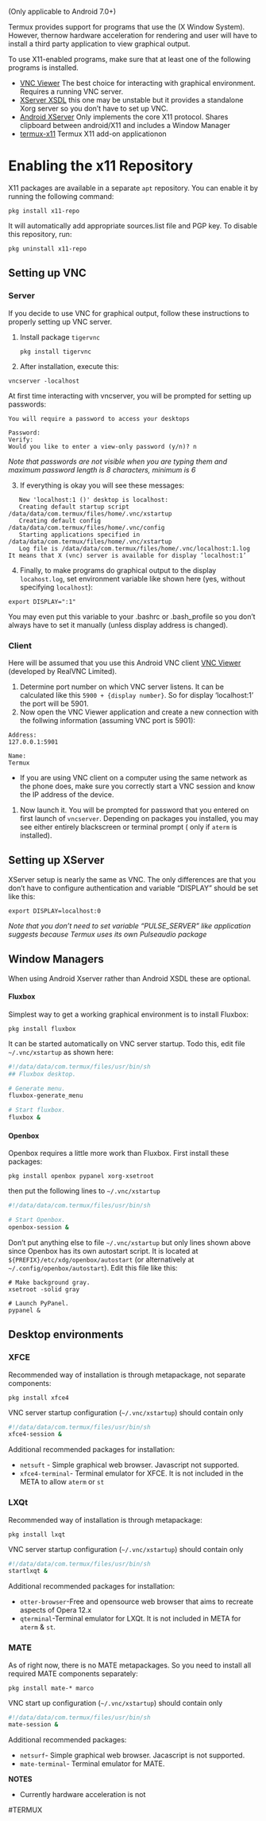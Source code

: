 (Only applicable to Android 7.0+)

Termux provides support for programs that use the (X Window System). However, thernow hardware acceleration for rendering and user will have to install a third party application to view graphical output. 

To use X11-enabled programs, make sure that at least one of the following programs is installed.

- [VNC Viewer](https://play.google.com/store/apps/details?id=com.realvnc.viewer.android) The best choice for interacting with graphical environment. Requires a running VNC server.
- [XServer XSDL](https://play.google.com/store/apps/details?id=x.org.server) this one may be unstable but it provides a standalone Xorg server so you don’t have to set up VNC.
- [Android XServer](https://github.com/nwrkbiz/android-xserver) Only implements the core X11 protocol. Shares clipboard between android/X11 and includes a Window Manager
- [termux-x11](https://github.com/nwrkbiz/android-xserver) Termux X11 add-on applicationon

# Enabling the x11 Repository

X11 packages are available in a separate `apt` repository. You can enable it by running the following command: 
```
pkg install x11-repo
```
It will automatically add appropriate sources.list file and PGP key. 
To disable this repository, run:
```
pkg uninstall x11-repo
```


## Setting up VNC

### Server
If you decide to use VNC for graphical output, follow these instructions to properly setting up VNC server. 

1. Install package `tigervnc`
   ```
   pkg install tigervnc
   ```
2. After installation, execute this:
```
vncserver -localhost
```

   At first time interacting with vncserver, you will be prompted for setting up passwords:
```
You will require a password to access your desktops

Password:
Verify:
Would you like to enter a view-only password (y/n)? n
```

*Note that passwords are not visible when you are typing them and maximum password length is 8 characters, minimum is 6*

3. If everything is okay you will see these messages:
```
   New 'localhost:1 ()' desktop is localhost:
   Creating default startup script /data/data/com.termux/files/home/.vnc/xstartup
   Creating default config /data/data/com.termux/files/home/.vnc/config
   Starting applications specified in /data/data/com.termux/files/home/.vnc/xstartup
   Log file is /data/data/com.termux/files/home/.vnc/localhost:1.log
It means that X (vnc) server is available for display ‘localhost:1’
```

4. Finally, to make programs do graphical output to the display `locahost.log`, set environment variable like shown here (yes, without specifying `localhost`):
```
export DISPLAY=":1"
```
You may even put this variable to your .bashrc or .bash_profile so you don’t always have to set it manually (unless display address is changed).

### Client
Here will be assumed that you use this Android VNC client [VNC Viewer](https://play.google.com/store/apps/details?id=com.realvnc.viewer.android)  (developed by RealVNC Limited).

1. Determine port number on which VNC server listens. It can be calculated like this  `5900 + {display number}`. So for display ‘localhost:1’ the port will be 5901.
2. Now open the VNC Viewer application and create a new connection with the follwing information (assuming VNC port is 5901):
```
Address: 
127.0.0.1:5901 

Name:
Termux
```
- If you are using VNC client on a computer using the same network as the phone does, make sure you correctly start a VNC session and know the IP address of the device.
1. Now launch it. You will be prompted for password that you entered on first launch of `vncserver`. Depending on packages you installed, you may see either entirely blackscreen or terminal prompt ( only if `aterm` is installed).

## Setting up XServer
XServer setup is nearly the same as VNC. The only differences are that you don’t have to configure authentication and variable “DISPLAY” should be set like this:
```
export DISPLAY=localhost:0
```
*Note that you don’t need to set variable “PULSE_SERVER” like application suggests because Termux uses its own Pulseaudio package*

## Window Managers
When using Android Xserver rather than Android XSDL these are optional.

#### Fluxbox

Simplest way to get a working graphical environment is to install Fluxbox:
```
pkg install fluxbox
```
It can be started automatically on VNC server startup. Todo this, edit file `~/.vnc/xstartup` as shown here:
```bash
#!/data/data/com.termux/files/usr/bin/sh
## Fluxbox desktop.

# Generate menu.
fluxbox-generate_menu

# Start fluxbox.
fluxbox &
```

#### Openbox
Openbox requires a little more work than Fluxbox. First install these packages:
```
pkg install openbox pypanel xorg-xsetroot
```
then put the following lines to `~/.vnc/xstartup`
```bash 
#!/data/data/com.termux/files/usr/bin/sh

# Start Openbox.
openbox-session &
```
Don’t put anything else to file `~/.vnc/xstartup` but only lines shown above since Openbox has its own autostart script. It is located at `${PREFIX}/etc/xdg/openbox/autostart` (or alternatively at `~/.config/openbox/autostart`). Edit this file like this:
```
# Make background gray.
xsetroot -solid gray

# Launch PyPanel.
pypanel &
```

## Desktop environments
### XFCE
Recommended way of installation is through metapackage, not separate components:
```
pkg install xfce4
```
VNC server startup configuration (`~/.vnc/xstartup`) should contain only
```bash
#!/data/data/com.termux/files/usr/bin/sh
xfce4-session &
```
Additional recommended packages for installation:
- `netsuft` - Simple graphical web browser. Javascript not supported.
- `xfce4-terminal`- Terminal emulator for XFCE. It is not included in the META to allow `aterm` or `st`

### LXQt
Recommended way of installation is through metapackage: 
```
pkg install lxqt
```
VNC server startup configuration (`~/.vnc/xstartup`) should contain only
```bash
#!/data/data/com.termux/files/usr/bin/sh
startlxqt &
```
Additional recommended packages for installation:
- `otter-browser`-Free and opensource web browser that aims to recreate aspects of Opera 12.x
- `qterminal`-Terminal emulator for LXQt. It is not included in META for `aterm` & `st`.

### MATE
As of right now, there is no MATE metapackages. So you need to install all required MATE components separately:
```
pkg install mate-* marco
```
VNC start up configuration (`~/.vnc/xstartup`) should contain only
```bash
#!/data/data/com.termux/files/usr/bin/sh
mate-session &
```
Additional recommended packages:
- `netsurf`- Simple graphical web browser. Jacascript is not supported.
- `mate-terminal`- Terminal emulator for MATE.

**NOTES**
- Currently hardware acceleration is not

#TERMUX 